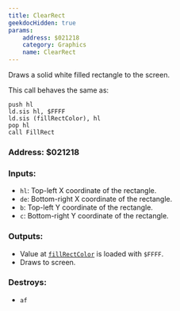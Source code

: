 ```yaml
---
title: ClearRect
geekdocHidden: true
params:
    address: $021218
    category: Graphics
    name: ClearRect
---
```


Draws a solid white filled rectangle to the screen.

This call behaves the same as:
```plain
push hl
ld.sis hl, $FFFF
ld.sis (fillRectColor), hl
pop hl
call FillRect
```

### Address: $021218

### Inputs:
* `hl`: Top-left X coordinate of the rectangle.
* `de`: Bottom-right X coordinate of the rectangle.
* `b`: Top-left Y coordinate of the rectangle.
* `c`: Bottom-right Y coordinate of the rectangle.

### Outputs:
* Value at [`fillRectColor`](../../../memory/all/fillRectColor) is loaded with `$FFFF`.
* Draws to screen.

### Destroys:
* `af`

